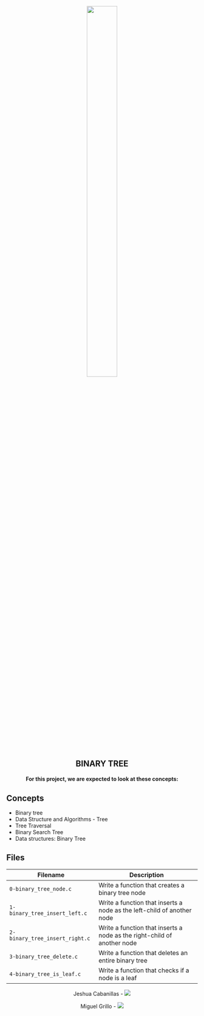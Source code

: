 <h1 align="center">
<br>
    <img src="https://assets.website-files.com/6105315644a26f77912a1ada/610540e8b4cd6969794fe673_Holberton_School_logo-04-04.svg" height="50%" width="40%">
    </h1>
<h2 align="center">
    BINARY TREE
    </h2>
<h4 align="center">
    For this project, we are expected to look at these concepts:
    </h4>

## Concepts

* Binary tree 
* Data Structure and Algorithms - Tree
* Tree Traversal
* Binary Search Tree
* Data structures: Binary Tree

## Files

| Filename | Description |
| -------- | ----------- |
| `0-binary_tree_node.c` | Write a function that creates a binary tree node |
| `1-binary_tree_insert_left.c` | Write a function that inserts a node as the left-child of another node |
| `2-binary_tree_insert_right.c` | Write a function that inserts a node as the right-child of another node|
| `3-binary_tree_delete.c` | Write a function that deletes an entire binary tree |
| `4-binary_tree_is_leaf.c` | Write a function that checks if a node is a leaf |


<p align="center">
Jeshua Cabanillas - 
<a href="https://github.com/josh-94">
<img src="https://img.shields.io/badge/Jeshua-mainPage-blue">
</a>
</p>

<p align="center">
Miguel Grillo -
<a href="https://github.com/Ineffable22">
<img src="https://img.shields.io/badge/Miguel-mainPage-blue">
</a>
</p>
